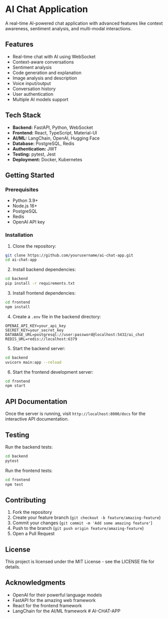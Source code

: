 # AI Chat Application

A real-time AI-powered chat application with advanced features like context awareness, sentiment analysis, and multi-modal interactions.

## Features

- Real-time chat with AI using WebSocket
- Context-aware conversations
- Sentiment analysis
- Code generation and explanation
- Image analysis and description
- Voice input/output
- Conversation history
- User authentication
- Multiple AI models support

## Tech Stack

- **Backend:** FastAPI, Python, WebSocket
- **Frontend:** React, TypeScript, Material-UI
- **AI/ML:** LangChain, OpenAI, Hugging Face
- **Database:** PostgreSQL, Redis
- **Authentication:** JWT
- **Testing:** pytest, Jest
- **Deployment:** Docker, Kubernetes

## Getting Started

### Prerequisites

- Python 3.9+
- Node.js 16+
- PostgreSQL
- Redis
- OpenAI API key

### Installation

1. Clone the repository:
```bash
git clone https://github.com/yourusername/ai-chat-app.git
cd ai-chat-app
```

2. Install backend dependencies:
```bash
cd backend
pip install -r requirements.txt
```

3. Install frontend dependencies:
```bash
cd frontend
npm install
```

4. Create a `.env` file in the backend directory:
```
OPENAI_API_KEY=your_api_key
SECRET_KEY=your_secret_key
DATABASE_URL=postgresql://user:password@localhost:5432/ai_chat
REDIS_URL=redis://localhost:6379
```

5. Start the backend server:
```bash
cd backend
uvicorn main:app --reload
```

6. Start the frontend development server:
```bash
cd frontend
npm start
```

## API Documentation

Once the server is running, visit `http://localhost:8000/docs` for the interactive API documentation.

## Testing

Run the backend tests:
```bash
cd backend
pytest
```

Run the frontend tests:
```bash
cd frontend
npm test
```

## Contributing

1. Fork the repository
2. Create your feature branch (`git checkout -b feature/amazing-feature`)
3. Commit your changes (`git commit -m 'Add some amazing feature'`)
4. Push to the branch (`git push origin feature/amazing-feature`)
5. Open a Pull Request

## License

This project is licensed under the MIT License - see the LICENSE file for details.

## Acknowledgments

- OpenAI for their powerful language models
- FastAPI for the amazing web framework
- React for the frontend framework
- LangChain for the AI/ML framework # AI-CHAT-APP
